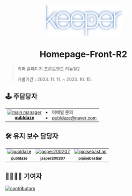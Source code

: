 <div align="center">
  <img src="/src/assets/logo/logo_neon.svg" width="250" alt="keeper logo"/>
</div>

# <div align="center">Homepage-Front-R2</div>

> 키퍼 홈페이지 프론트엔드 리뉴얼2
>
> 개발기간 : 2023. 11. 11. ~ 2023. 10. 15.

## 🕹️ 주담당자

<table>
  <tr>
    <td align="center">
      <a href="https://www.github.com/publdaze">
        <img src="https://github.com/publdaze.png" width="80" alt="main manager"/>
        <br/><b>publdaze</b>
      </a>
    </td>
    <td>
      <li>이메일 문의</li>
      <li><a href="mailto:publdaze@naver.com">publdaze@naver.com</a></li>
    </td>
  </tr>
</table>

## 🛠️ 유지 보수 담당자

<table>
  <tr>
    <td align="center">
      <a href="https://github.com/publdaze">
        <img src="https://github.com/publdaze.png" width="80" alt="publdaze"/>
        <br />
        <sub><b>publdaze</b></sub>
      </a>
      <br />
    </td>
    <td align="center">
      <a href="https://github.com/jasper200207">
      <img src="https://github.com/jasper200207.png" width="80" alt="jasper200207"/>
      <br />
      <sub><b>jasper200207</b></sub>
      </a>
      <br />
    </td>
    <td align="center">
      <a href="https://github.com/pipisebastian">
      <img src="https://github.com/pipisebastian.png" width="80" alt="pipisebastian"/>
      <br />
      <sub><b>pipisebastian</b></sub>
      </a>
      <br />
    </td>
  </tr>
</table>

## 👨‍👨‍👦‍👦 기여자

[![contributors](https://contrib.rocks/image?repo=KEEPER31337/Homepage-Front-R2)](https://github.com/KEEPER31337/Homepage-Front-R2/graphs/contributors)
